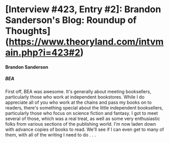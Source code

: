 # [Interview #423, Entry #2]: Brandon Sanderson's Blog: Roundup of Thoughts](https://www.theoryland.com/intvmain.php?i=423#2)

#### Brandon Sanderson

##### BEA

First off, BEA was awesome. It's generally about meeting booksellers, particularly those who work at independent bookstores. While I do appreciate all of you who work at the chains and pass my books on to readers, there's something special about the little independent booksellers, particularly those who focus on science fiction and fantasy. I got to meet several of those, which was a real treat, as well as some very enthusiastic folks from various sections of the publishing world. I'm now laden down with advance copies of books to read. We'll see if I can even get to many of them, with all of the writing I need to do . . .

